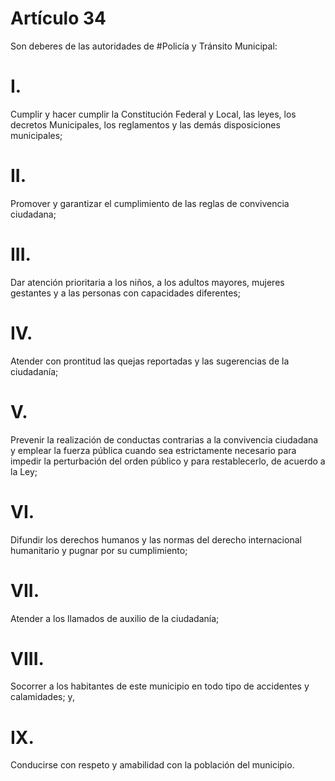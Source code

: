 # Artículo 34

Son deberes de las autoridades de #Policía y Tránsito Municipal:
# I.
Cumplir y hacer cumplir la Constitución Federal y Local, las leyes, los decretos Municipales, los reglamentos y las demás disposiciones municipales; 
# II.
Promover y garantizar el cumplimiento de las reglas de convivencia ciudadana;
# III.
Dar atención prioritaria a los niños, a los adultos mayores, mujeres gestantes y a las personas con capacidades diferentes; 
# IV.
Atender con prontitud las quejas reportadas y las sugerencias de la ciudadanía;
# V. 
Prevenir la realización de conductas contrarias a la convivencia ciudadana y emplear la fuerza pública cuando sea estrictamente necesario para impedir la perturbación del orden público y para restablecerlo, de acuerdo a la Ley; 
# VI.
Difundir los derechos humanos y las normas del derecho internacional humanitario y pugnar por su cumplimiento; 
# VII.
Atender a los llamados de auxilio de la ciudadanía; 
# VIII.
Socorrer a los habitantes de este municipio en todo tipo de accidentes y calamidades; y, 
# IX.
Conducirse con respeto y amabilidad con la población del municipio.